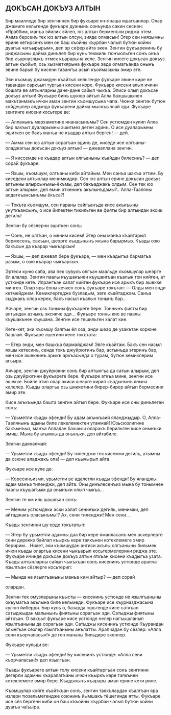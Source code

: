 ## ДОКЪСАН ДОКЪУЗ АЛТЫН

Бир маалледе бир зенгиннен бир фукъаре ян-янаша яшагъанлар.
Олар джамиге кельгенде фукъаре дуанынъ сонъунда сакин сеснен: «Яраббим, манъа эйилик эйлеп, юз алтын берменъни риджа этем.
Амма берсенъ тек юз алтын олсун, зияде олмасын!
Эгер сен ниязымны ерине кетирсенъ мен он баш къойны къурбан чалып бутюн койни дуагъа чагъырырым», деп эр сефер айта экен.
Зенгин фукъаренинъ бу риджасыны дайма динълеп бир кунь текмиль тюнъюльген сонъ онъа бир къурназлыкъ этмек къарарына келе.
Зенгин кисеге докъсан докъуз алтын къойып, озь хызметкярына фукъаре эвде олмагъанда онынъ эвине барып бу кисени тавангъа асып къоймасыны эмир эте.

Эки къомшу джамиден къайтып кельгенде фукъаре эвине кире ве тавандан саркъып тургьан кисени коре.
Фукъаре кисени алып ичини бошата ве алтынларны дане-дане сайып чыкъа.
Эписи олып докъсан докъуз алтын!
Фукъаре бинъ шукюр айтып Алла бахшышынен макътанмакъ ичюн аман зенгин къомшусына чапа.
Чюнки зенгин бутюн койдешлер алдында фукъарени дайма мыскъыллай эди.
Фукъаре зенгинге кисени косьтере ве:

— Алланынъ мерхаметине инанасынъмы?
Сен устюмден кулип Алла бир вакъыт дуаларымны эшитмез деген эдинъ.
О исе дуаларымны эшиткен ве бакъ манъа не къадар алтын берген! — дей.

— Амма сен юз алтын сорагъан эдинъ де, киседе исе олгъаны-оладжагъы докъсан докъуз алтын! — джеваплана зенгин.

— Я киссемде не къадар алтын олгъаныны къайдан билесинъ? — деп сорай фукъаре.

— Яхшы, къомшум, олгъаны киби айтайым.
Мен санъа шакъа эттим.
Бу киседеки алтынлар менимкидир.
Сен юз алтын ерине докъсан докъуз алтынны алырсынъмы-ёкъмы, деп бакъаджакъ олдым.
Сен тек юз алтын алырым, деп емин эткенинъ акълынъдамы?..
Алла-Тааляны алдаткъансынъмы ёкъса?!

— Токъта къомшум, сен параны сайгъанъда кисе акъкъыны унуткъансынъ, о исе йипектен тикильген ве фияты бир алтындан эксик дегиль!

Зенгин бу сёзлерни эшиткен сонъ:

— Сонъ, не олгъан, о меним кисем!
Эгер оны манъа къайтарып бермесенъ, сакъын, шеэрге къадынынъ янына барырмыз.
Къады озю бакъсын да къарар чыкъарсын!

— Яхшы, — деп джевап бере фукъаре, — мен къадыгъа бармагъа разым, о озю къарар чыкъарсын.

Эртеси куню саба, ава пек сувукъ олгъан маальде къомшулар шеэрге ёл алалар.
Зенгин паалы къушакънен къушангъан къалын тон кийген, ат устюнде кете.
Ипрангъан халат кийген фукъаре исе арыкъ бир эшекке минген.
Олар яры ёлны кечкен сонъ фукъаре токътап: — Олды мен энди кетмейджем.
Кемиклергедже бузладым, эвге къайтаджам.
Санъа сыджакъ олса керек, бакъ насыл къалын тонынъ бар...

Аячаре, зенгин озь тоныны фукъареге бере.
Тоннынъ фияты бир алтындан азчыкъ эксикче эди...
Фукъаре тонны кие ве паалы къушакънен къушана.
Зенгин исе тешильген халат кие.

Кете-кет, эки къомшу баягъы ёл оза, энди шеэр де узакътан корюне башлай.
Фукъаре эшегини кене токътата:

— Етер энди, мен башкъа бармайджам!
Эвге къайтам.
Бакъ сен насыл яхшы кетесинъ, сенде токъ джуйрюгинъ бар, астынъда эгеринъ бар, мен исе эшекнинъ арыкъ аркъасында о турам, бутюн кемиклерим агъыра.

Аячаре, зенгин джуйрюкни сонъ бир алтынгъа да сатын алырым, деп озь джуйрюгини фукъареге бере.
Фукъаре аткъа мине, зенгин исе эшекке.
Бойле этип олар экиси шеэрге кирип къадынынъ янына келелер.
Къады оларгъа озь шикяетини бирер-бирер айтып бермесини эмир эте.

Кисе акъкъында башта зенгин айтып бере.
Фукъаре исе оны динълеген сонъ:

— Урьметли къады эфенди!
Бу адам акъикъаий яланджыдыр.
О, Алла-Таалянынъ адыны биле лекелемектен утанмай!
Юзьсюзлигине бакъынъыз, манъа Алладан бахшыш оларакъ берильген кисе онынъки эмиш.
Мына бу атымны да онынъки, деп айтабиле.

Зенгин даяналмай:

— Урьметли къады эфенди!
Бу тиленджи тек кисемни дегиль, атымны да озюне аладжакъ ола! — деп къычырып айта.

Фукъаре исе куле де:

— Коресинъизми, урьметли ве адалетли къады эфенди!
Бу яланджы адам манъа тиленджи, деп айта.
Оны динълесенъиз мына бу тонымнен паалы къушагъым да онынъки олып чыкъа...

Зенгин те км иль шашкъан сонъ:

— Меним устюмдеки эски халат сенинъки дегиль, менимки, деп айтаджакъ оласынъмы!?
Ах, сени тиленджи!
Мен сени...

Къады зенгинни шу ерде токътатып:

— Эгер бу урьметли адамны даа бир кере яманласанъ мен аскерлерге сени дирекке байлап къыркъ кере таякънен котеклемеге эмир беририм...
Ниает, эки къомшудан ангиси акълы олгъаныны бильмек ичюн къады оларгъа кисени чыкъарып косьтермелерини риджа эте.
Фукъаре ичинде докъсан докъуз алтын яткъан кисени къадыгъа узата.
Къады алтынларны сайып чыкъкъан сонъ кисенинъ устюнде арапча язылгъан сёзлерге косьтерип:

— Мында не язылгъаныны манъа ким айтыр? — деп сорай

олардан.

Зенгин тек омузларыны къысты — кисенинъ устюнде не язылгъаныны окъумагъа акълына биле кельмеди.
Фукъаре исе къурназджасына кулюп йиберди.
Бир кунь о, базарда юрьгенде кисе саткъан сатыджыдан малынынъ фиятыны сорагъан эди.
Сатыджы фиятыны айткъан.
О вакъыт фукъаре кисе устюнде нелер нагъышланып язылгъаныны да сорагъан эди.
Сатыджы кисенинъ устюнде Къурандан алынгъан сёзлер язылгъаныны анълатты.
Арапчадан бу сёзлер: «Алла сени къорчаласын!» де ген мананы бильдире экенлер.

Фукъаре кульди ве:

— Урьметли къады эфенди!
Бу кисенинъ устюнде: «Алла сени къорчаласын!» деп язылгъан.

Къады фукъареге алтын толу кисени къайтаргъан сонъ зенгинни дегерли адамны къаралагъаны ичюн къыркъ кере таякънен котеклемеге эмир бере.
Къадынынъ къарары аман ерине кети риле.

Къомшулар койге къайткъан сонъ, зенгин таякълардан къалгъан яра излери тюзельмегендже озюнинъ йымшакъ тёшегинде ятты.
Фукъаре исе сёз бергени киби он баш къъойны къурбан чалып бутюн койни дуагьа чаїььіра.
